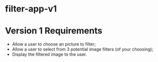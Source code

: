 # filter-app-v1

Version 1 Requirements
=====
* Allow a user to choose an picture to filter;
* Allow a user to select from 3 potential image filters (of your choosing);
* Display the filtered image to the user.
